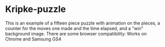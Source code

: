 Kripke-puzzle
=============

This is an example of a fifteen piece puzzle with animation on the pieces, a counter for the moves one made and the time elapsed, and a "win" background image.
There are some browser compatibility: Works on Chrome and Samsung GS4
